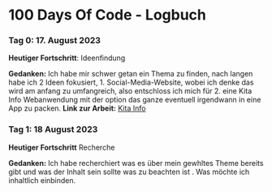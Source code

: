 # 100 Days Of Code - Logbuch

### Tag 0: 17. August 2023


**Heutiger Fortschritt**: Ideenfindung

**Gedanken:** Ich habe mir schwer getan ein Thema zu finden, nach langen habe ich 2 Ideen fokusiert, 1. Social-Media-Website, wobei ich denke das wird am anfang zu umfangreich, also entschloss ich mich für 2. eine Kita Info Webanwendung mit der option das ganze eventuell irgendwann in eine App zu packen.
**Link zur Arbeit:** [Kita Info](https://github.com/lindnech/100-days-of-code-Techstarter.git)


### Tag 1: 18 August 2023

**Heutiger Fortschritt** Recherche

**Gedanken:** Ich habe recherchiert was es über mein gewhltes Theme bereits gibt und was der Inhalt sein sollte was zu beachten ist . Was möchte ich inhaltlich einbinden.

